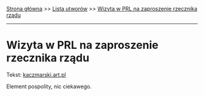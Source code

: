 [Strona główna](../index.md) >> [Lista utworów](../list.md) >> [Wizyta w PRL na zaproszenie rzecznika rządu](642.md)

---

# Wizyta w PRL na zaproszenie rzecznika rządu

Tekst: [kaczmarski.art.pl](https://www.kaczmarski.art.pl/tworczosc/wiersze/wizyta-w-prl-na-zaproszenie-rzecznika-rzadu/)

Element pospolity, nic ciekawego.